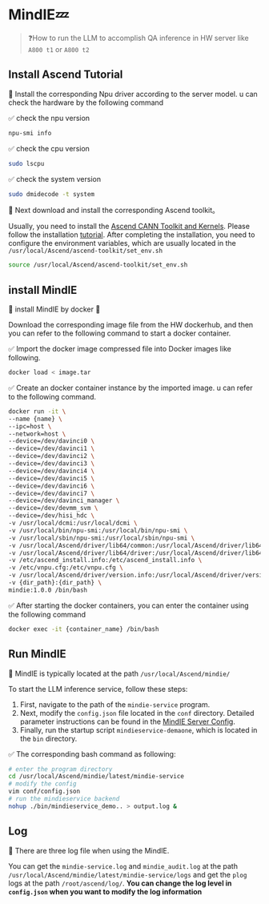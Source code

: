 # MindIE:zzz:

> :question:How to run the LLM to accomplish QA inference in HW server like `A800 t1` or `A800 t2` 

## Install Ascend Tutorial

:pushpin: Install the corresponding Npu driver according to the server model. u can check the hardware by the following command

:white_check_mark: ​check the npu version

```bash
npu-smi info
```

:white_check_mark: check the cpu version

```bash
sudo lscpu
```

:white_check_mark: check the system version

```bash
sudo dmidecode -t system
```

:pushpin: Next download and install the corresponding Ascend toolkit。

Usually, you need to install the [Ascend CANN Toolkit and Kernels](https://www.hiascend.com/developer/download/community/result?module=cann). Please follow the installation [tutorial](https://www.hiascend.com/en/document). After completing the installation, you need to configure the environment variables, which are usually located in the `/usr/local/Ascend/ascend-toolkit/set_env.sh`

```bash
source /usr/local/Ascend/ascend-toolkit/set_env.sh
```

## install MindIE

:pushpin: install MindIE by docker :stars:

Download the corresponding image file from the HW dockerhub, and then you can refer to the following command to start a docker container.

:white_check_mark: Import the docker image compressed file into Docker images like following.

```bash
docker load < image.tar
```

:white_check_mark: Create an docker container instance by the imported image. u can refer to the following command.​

```bash
docker run -it \
--name {name} \
--ipc=host \
--network=host \
--device=/dev/davinci0 \
--device=/dev/davinci1 \
--device=/dev/davinci2 \
--device=/dev/davinci3 \
--device=/dev/davinci4 \
--device=/dev/davinci5 \
--device=/dev/davinci6 \
--device=/dev/davinci7 \
--device=/dev/davinci_manager \
--device=/dev/devmm_svm \
--device=/dev/hisi_hdc \
-v /usr/local/dcmi:/usr/local/dcmi \
-v /usr/local/bin/npu-smi:/usr/local/bin/npu-smi \
-v /usr/local/sbin/npu-smi:/usr/local/sbin/npu-smi \
-v /usr/local/Ascend/driver/lib64/common:/usr/local/Ascend/driver/lib64/common \
-v /usr/local/Ascend/driver/lib64/driver:/usr/local/Ascend/driver/lib64/driver \
-v /etc/ascend_install.info:/etc/ascend_install.info \
-v /etc/vnpu.cfg:/etc/vnpu.cfg \
-v /usr/local/Ascend/driver/version.info:/usr/local/Ascend/driver/version.info \
-v {dir_path}:{dir_path} \
mindie:1.0.0 /bin/bash
```

:white_check_mark: ​After starting the docker containers, you can enter the container using the following command

```bash
docker exec -it {container_name} /bin/bash
```

## Run MindIE

:pushpin: ​MindIE is typically located at the path `/usr/local/Ascend/mindie/`

To start the LLM inference service, follow these steps:

1. First, navigate to the path of the `mindie-service` program.
2. Next, modify the `config.json` file located in the `conf` directory. Detailed parameter instructions can be found in the [MindIE Server Config](https://www.hiascend.com/document/detail/zh/mindie/100/mindieservice/servicedev/mindie_service0285.html).
3. Finally, run the startup script `mindieservice-demaone`, which is located in the `bin` directory.

:white_check_mark: ​The corresponding bash command as following:

```bash
# enter the program directory
cd /usr/local/Ascend/mindie/latest/mindie-service
# modify the config
vim conf/config.json
# run the mindieservice backend
nohup ./bin/mindieservice_demo.. > output.log &
```

## Log

:pushpin: There are three log file when using the MindIE.​

You can get the `mindie-service.log` and `mindie_audit.log` at the path `/usr/local/Ascend/mindie/latest/mindie-service/logs` and get the `plog` logs at the path `/root/ascend/log/`. **You can change the log level in `config.json` when you want to modify the log information**
